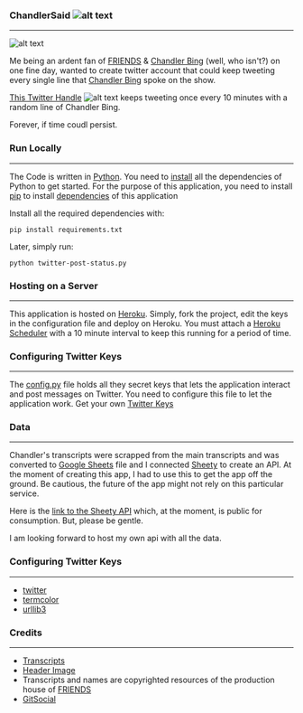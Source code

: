 ### ChandlerSaid ![alt text][1.2]
---
![alt text](https://c4.wallpaperflare.com/wallpaper/564/64/37/chandler-bing-friends-tv-series-joey-tribbiani-monica-geller-wallpaper-preview.jpg "F.R.I.E.N.D.S Group Picture")

Me being an ardent fan of [FRIENDS](https://en.wikipedia.org/wiki/Friends) & [Chandler Bing](https://en.wikipedia.org/wiki/Chandler_Bing) (well, who isn't?) on one fine day, wanted to create twitter account that could keep tweeting every single line that [Chandler Bing](https://en.wikipedia.org/wiki/Chandler_Bing)  spoke on the show.

[This Twitter Handle](https://twitter.com/BingItDown) ![alt text][1.2] keeps tweeting once every 10 minutes with a random line of Chandler Bing. 

Forever, if time coudl persist.

[1.1]: http://i.imgur.com/tXSoThF.png (twitter icon with padding)


[1.2]: http://i.imgur.com/wWzX9uB.png (twitter icon without padding)

### Run Locally
---
The Code is written in [Python](https://en.wikipedia.org/wiki/Python_(programming_language)). You need to [install](https://www.python.org/downloads/) all the dependencies of Python to get started. For the purpose of this application, you need to install [pip](https://en.wikipedia.org/wiki/Pip_(package_manager)) to install [dependencies](https://github.com/thedhanawada/ChandlerSaid/blob/master/requirements.txt) of this application

Install all the required dependencies with:

```
pip install requirements.txt
```
Later, simply run:

```
python twitter-post-status.py
```

### Hosting on a Server
---
This application is hosted on [Heroku](https://heroku.com). Simply, fork the project, edit the keys in the configuration file and deploy on Heroku. You must attach a [Heroku Scheduler](https://devcenter.heroku.com/articles/scheduler) with a 10 minute interval to keep this running for a period of time.

### Configuring Twitter Keys
---
The [config.py](https://github.com/thedhanawada/ChandlerSaid/blob/master/config.py) file holds all they secret keys that lets the application interact and post messages on Twitter. You need to configure this file to let the application work. Get your own [Twitter Keys](https://developer.twitter.com)

### Data
---
Chandler's transcripts were scrapped from the main transcripts and was converted to [Google Sheets](https://www.google.com.au/sheets/about/) file and I connected [Sheety](https://sheety.co) to create an API. At the moment of creating this app, I had to use this to get the app off the ground. Be cautious, the future of the app might not rely on this particular service. 

Here is the [link to the Sheety API](https://v2-api.sheety.co/fa7d3aeaa9bd9ff88dfc5d7b867b3fc1/myChaandyApi/chandler) which, at the moment, is public for consumption. But, please be gentle.

I am looking forward to host my own api with all the data.

### Configuring Twitter Keys
---
* [twitter](https://pypi.org/project/twitter/)
* [termcolor](https://pypi.org/project/termcolor2/)
* [urllib3](https://pypi.org/project/urllib3/)

### Credits
---
* [Transcripts](https://fangj.github.io/friends/)
* [Header Image](https://www.wallpaperflare.com/search?wallpaper=chandler)
* Transcripts and names are copyrighted resources of the production house of  [FRIENDS](https://en.wikipedia.org/wiki/Friends)
* [GitSocial](https://github.com/carlsednaoui/gitsocial) 
